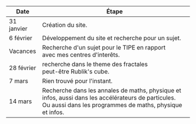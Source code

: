 | Date       | Étape                       |
|------------|----------------------------|
| 31 janvier | Création du site. | 
| 6 février | Développement du site et recherche pour un sujet. |
| Vacances | Recherche d'un sujet pour le TIPE en rapport <br> avec mes centres d'interêts. |
| 28 février | recherche dans le theme des fractales <br> peut-être Rublik's cube. |
| 7 mars | Rien trouvé pour l'instant. |
| 14 mars | Recherche dans les annales de maths, physique et <br> infos, aussi dans les accélérateurs de particules. <br> Ou aussi dans les programmes de maths, physique et infos. |
